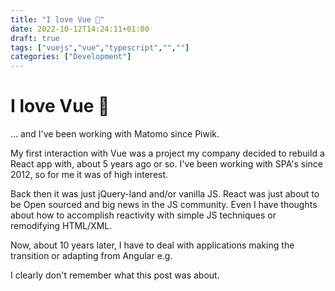 ```yaml
---
title: "I love Vue 💚"
date: 2022-10-12T14:24:11+01:00
draft: true
tags: ["vuejs","vue","typescript","",""]
categories: ["Development"]
---
```

# I love Vue 💚

... and I've been working with Matomo since Piwik.

My first interaction with Vue was a project my company decided to rebuild a React app with, about 5 years ago or so. I've been working with SPA's since 2012, so for me it was of high interest.

Back then it was just jQuery-land and/or vanilla JS. React was just about to be Open sourced and big news in the JS community.
Even I have thoughts about how to accomplish reactivity with simple JS techniques or remodifying HTML/XML.

Now, about 10 years later, I have to deal with applications making the transition or adapting from Angular e.g.

I clearly don't remember what this post was about.